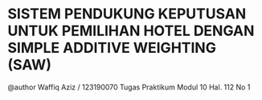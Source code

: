 # SISTEM PENDUKUNG KEPUTUSAN UNTUK PEMILIHAN HOTEL DENGAN SIMPLE ADDITIVE WEIGHTING (SAW)
@author Waffiq Aziz / 123190070 Tugas Praktikum Modul 10 Hal. 112 No 1
